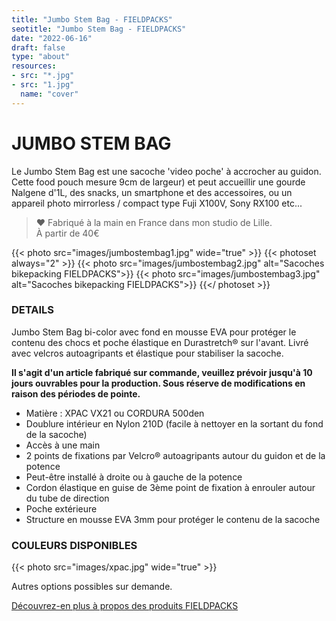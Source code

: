 ```yaml
---
title: "Jumbo Stem Bag - FIELDPACKS"
seotitle: "Jumbo Stem Bag - FIELDPACKS"
date: "2022-06-16"
draft: false
type: "about"
resources:
- src: "*.jpg"
- src: "1.jpg"
  name: "cover"
---
```

# JUMBO STEM BAG
Le Jumbo Stem Bag est une sacoche 'video poche' à accrocher au guidon.  Cette food pouch mesure 9cm de largeur) et peut accueillir une gourde Nalgene d'1L, des snacks, un smartphone et des accessoires, ou un appareil photo mirrorless / compact type Fuji X100V, Sony RX100 etc...  

> ♥ Fabriqué à la main en France dans mon studio de Lille.  
> À partir de 40€  

{{< photo src="images/jumbostembag1.jpg" wide="true" >}}
{{< photoset always="2" >}} {{< photo src="images/jumbostembag2.jpg" alt="Sacoches bikepacking FIELDPACKS">}} {{< photo src="images/jumbostembag3.jpg" alt="Sacoches bikepacking FIELDPACKS">}} {{</ photoset >}}

### DETAILS  
Jumbo Stem Bag bi-color avec fond en mousse EVA pour protéger le contenu des chocs et poche élastique en Durastretch® sur l'avant. Livré avec velcros autoagripants et élastique pour stabiliser la sacoche.  

**Il s'agit d'un article fabriqué sur commande, veuillez prévoir jusqu'à 10 jours ouvrables pour la production. Sous réserve de modifications en raison des périodes de pointe.**

- Matière : XPAC VX21 ou CORDURA 500den
- Doublure intérieur en Nylon 210D (facile à nettoyer en la sortant du fond de la sacoche)
- Accès à une main
- 2 points de fixations par Velcro® autoagripants autour du guidon et de la potence
- Peut-être installé à droite ou à gauche de la potence
- Cordon élastique en guise de 3ème point de fixation à enrouler autour du tube de direction
- Poche extérieure
- Structure en mousse EVA 3mm pour protéger le contenu de la sacoche

### COULEURS DISPONIBLES

{{< photo src="images/xpac.jpg" wide="true" >}}

Autres options possibles sur demande.

[Découvrez-en plus à propos des produits FIELDPACKS](https://fieldpacks.fr/informations-techniques)   
